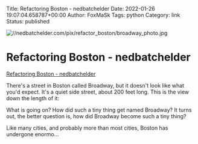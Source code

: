 Title: Refactoring Boston - nedbatchelder
Date: 2022-01-26 19:07:04.658787+00:00
Author: FoxMaSk 
Tags: python
Category: link
Status: published


![//nedbatchelder.com/pix/refactor_boston/broadway_photo.jpg](//nedbatchelder.com/pix/refactor_boston/broadway_photo.jpg)


# Refactoring Boston - nedbatchelder

[Refactoring Boston - nedbatchelder](https://nedbatchelder.com/blog/202201/refactoring_boston.html)


There&#39;s a street in Boston called Broadway, but it doesn&#39;t look like
what you&#39;d expect. It&#39;s a quiet side street, about 200 feet long. This
is the view down the length of it:

What is going on? How did such a tiny thing get named Broadway? It turns
out, the better question is, how did Broadway become such a tiny thing?

Like many cities, and probably more than most cities, Boston has
undergone enormo...
